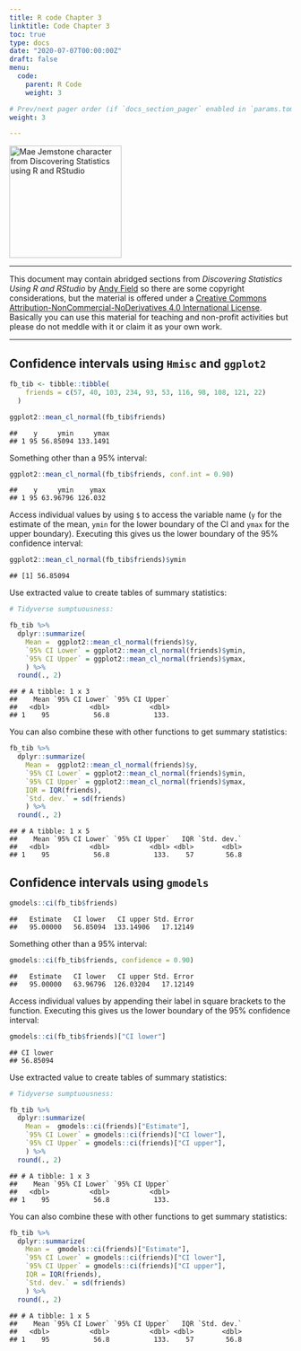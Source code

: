 ```yaml
---
title: R code Chapter 3
linktitle: Code Chapter 3
toc: true
type: docs
date: "2020-07-07T00:00:00Z"
draft: false
menu:
  code:
    parent: R Code
    weight: 3

# Prev/next pager order (if `docs_section_pager` enabled in `params.toml`)
weight: 3

---
```


<img src="/img/space_pirate.png" alt = "Mae Jemstone character from Discovering Statistics using R and RStudio" width="200">


***
This document may contain abridged sections from *Discovering Statistics Using R and RStudio* by [Andy Field](https://www.discoveringstatistics.com/) so there are some copyright considerations, but the material is offered under a [Creative Commons Attribution-NonCommercial-NoDerivatives 4.0 International License](http://creativecommons.org/licenses/by-nc-nd/4.0/). Basically you can use this material for teaching and non-profit activities but please do not meddle with it or claim it as your own work.

***




## Confidence intervals using `Hmisc` and `ggplot2`


```r
fb_tib <- tibble::tibble(
    friends = c(57, 40, 103, 234, 93, 53, 116, 98, 108, 121, 22)
  )

ggplot2::mean_cl_normal(fb_tib$friends)
```

```
##    y     ymin     ymax
## 1 95 56.85094 133.1491
```

Something other than a 95% interval:


```r
ggplot2::mean_cl_normal(fb_tib$friends, conf.int = 0.90)
```

```
##    y     ymin    ymax
## 1 95 63.96796 126.032
```

Access individual values by using `$` to access the variable name (`y` for the estimate of the mean, `ymin` for the lower boundary of the CI and `ymax` for the upper boundary). Executing this gives us the lower boundary of the 95% confidence interval:


```r
ggplot2::mean_cl_normal(fb_tib$friends)$ymin
```

```
## [1] 56.85094
```

Use extracted value to create tables of summary statistics:


```r
# Tidyverse sumptuousness:

fb_tib %>%
  dplyr::summarize(
    Mean =  ggplot2::mean_cl_normal(friends)$y,
    `95% CI Lower` = ggplot2::mean_cl_normal(friends)$ymin,
    `95% CI Upper` = ggplot2::mean_cl_normal(friends)$ymax,
    ) %>% 
  round(., 2)
```

```
## # A tibble: 1 x 3
##    Mean `95% CI Lower` `95% CI Upper`
##   <dbl>          <dbl>          <dbl>
## 1    95           56.8           133.
```

You can also combine these with other functions to get summary statistics:


```r
fb_tib %>%
  dplyr::summarize(
    Mean =  ggplot2::mean_cl_normal(friends)$y,
    `95% CI Lower` = ggplot2::mean_cl_normal(friends)$ymin,
    `95% CI Upper` = ggplot2::mean_cl_normal(friends)$ymax,
    IQR = IQR(friends),
    `Std. dev.` = sd(friends)
    ) %>% 
  round(., 2)
```

```
## # A tibble: 1 x 5
##    Mean `95% CI Lower` `95% CI Upper`   IQR `Std. dev.`
##   <dbl>          <dbl>          <dbl> <dbl>       <dbl>
## 1    95           56.8           133.    57        56.8
```


## Confidence intervals using `gmodels`


```r
gmodels::ci(fb_tib$friends)
```

```
##   Estimate   CI lower   CI upper Std. Error 
##   95.00000   56.85094  133.14906   17.12149
```

Something other than a 95% interval:


```r
gmodels::ci(fb_tib$friends, confidence = 0.90)
```

```
##   Estimate   CI lower   CI upper Std. Error 
##   95.00000   63.96796  126.03204   17.12149
```

Access individual values by appending their label in square brackets to the function. Executing this gives us the lower boundary of the 95% confidence interval:


```r
gmodels::ci(fb_tib$friends)["CI lower"]
```

```
## CI lower 
## 56.85094
```

Use extracted value to create tables of summary statistics:


```r
# Tidyverse sumptuousness:

fb_tib %>%
  dplyr::summarize(
    Mean =  gmodels::ci(friends)["Estimate"],
    `95% CI Lower` = gmodels::ci(friends)["CI lower"],
    `95% CI Upper` = gmodels::ci(friends)["CI upper"],
    ) %>% 
  round(., 2)
```

```
## # A tibble: 1 x 3
##    Mean `95% CI Lower` `95% CI Upper`
##   <dbl>          <dbl>          <dbl>
## 1    95           56.8           133.
```
You can also combine these with other functions to get summary statistics:


```r
fb_tib %>%
  dplyr::summarize(
    Mean =  gmodels::ci(friends)["Estimate"],
    `95% CI Lower` = gmodels::ci(friends)["CI lower"],
    `95% CI Upper` = gmodels::ci(friends)["CI upper"],
    IQR = IQR(friends),
    `Std. dev.` = sd(friends)
    ) %>% 
  round(., 2)
```

```
## # A tibble: 1 x 5
##    Mean `95% CI Lower` `95% CI Upper`   IQR `Std. dev.`
##   <dbl>          <dbl>          <dbl> <dbl>       <dbl>
## 1    95           56.8           133.    57        56.8
```



